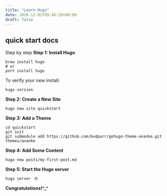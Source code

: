 ```yaml
---
title: "Learn Hugo"
date: 2020-11-02T09:46:20+08:00
draft: false
---
```


## quick start docs

Step by step
**Step 1: Install Hugo**

```
brew install hugo
# or
port install hugo
```

To verify your new install:

```
hugo version
```

**Step 2: Create a New Site**

```
hugo new site quickstart
```

**Step 3: Add a Theme**

```
cd quickstart
git init
git submodule add https://github.com/budparr/gohugo-theme-ananke.git themes/ananke
```

**Step 4: Add Some Content**

```
hugo new posts/my-first-post.md
```

**Step 5: Start the Hugo server**

```
hugo server -D
```

**Congratulations!^\_^**
